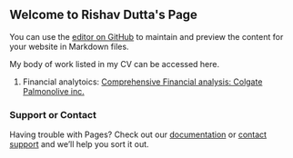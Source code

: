 ## Welcome to Rishav Dutta's Page

You can use the [editor on GitHub](https://github.com/Rish001/rish001.github.io/edit/master/README.md) to maintain and preview the content for your website in Markdown files.

My body of work listed in my CV can be accessed here.
1) Financial analytoics: [Comprehensive Financial analysis: Colgate Palmonolive inc.](https://drive.google.com/open?id=1OzwU1GXtrU66xWdzSYsKmEmuaiq78n6_)
### Support or Contact

Having trouble with Pages? Check out our [documentation](https://help.github.com/categories/github-pages-basics/) or [contact support](https://github.com/contact) and we’ll help you sort it out.
